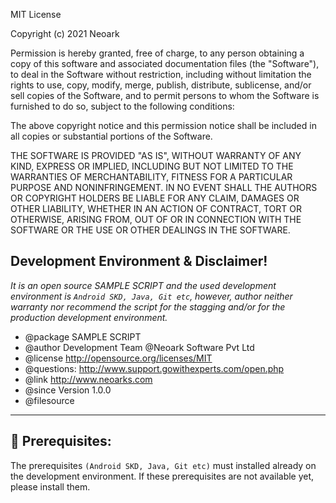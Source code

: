MIT License

Copyright (c) 2021 Neoark

Permission is hereby granted, free of charge, to any person obtaining a copy
of this software and associated documentation files (the "Software"), to deal
in the Software without restriction, including without limitation the rights
to use, copy, modify, merge, publish, distribute, sublicense, and/or sell
copies of the Software, and to permit persons to whom the Software is
furnished to do so, subject to the following conditions:

The above copyright notice and this permission notice shall be included in all
copies or substantial portions of the Software.

THE SOFTWARE IS PROVIDED "AS IS", WITHOUT WARRANTY OF ANY KIND, EXPRESS OR
IMPLIED, INCLUDING BUT NOT LIMITED TO THE WARRANTIES OF MERCHANTABILITY,
FITNESS FOR A PARTICULAR PURPOSE AND NONINFRINGEMENT. IN NO EVENT SHALL THE
AUTHORS OR COPYRIGHT HOLDERS BE LIABLE FOR ANY CLAIM, DAMAGES OR OTHER
LIABILITY, WHETHER IN AN ACTION OF CONTRACT, TORT OR OTHERWISE, ARISING FROM,
OUT OF OR IN CONNECTION WITH THE SOFTWARE OR THE USE OR OTHER DEALINGS IN THE
SOFTWARE.


 
 Development Environment & Disclaimer!
 -------------------------------------
 _It is an open source SAMPLE SCRIPT and the used development environment is `Android SKD, Java, Git etc`, however,
 author neither warranty nor recommend the script for the stagging and/or for the production development environment._ 
 
 * @package     SAMPLE SCRIPT
 * @author      Development Team @Neoark Software Pvt Ltd
 * @license     http://opensource.org/licenses/MIT
 * @questions:  http://www.support.gowithexperts.com/open.php
 * @link        http://www.neoarks.com
 * @since       Version 1.0.0
 * @filesource
 ------------------
 

🙌 Prerequisites:
----------------
The prerequisites `(Android SKD, Java, Git etc)` must installed already on the development environment. If these prerequisites are not available yet, please install them.
